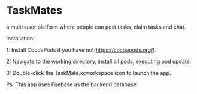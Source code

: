 # TaskMates
a multi-user platform where people can post tasks, claim tasks and chat.

Installation:

1: Install CocoaPods if you have not(https://cocoapods.org/).

2: Navigate to the working directory, install all pods, executing pod update.

3: Double-click the TaskMate.xcworkspace icon to launch the app.


Ps: This app uses Firebase as the backend database.
